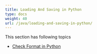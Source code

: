 ```yaml
---
title: Loading And Saving in Python
type: docs
weight: 40
url: /java/loading-and-saving-in-python/
---
```


This section has following topics

- [Check Format in Python](/words/java/check-format-in-python/)
